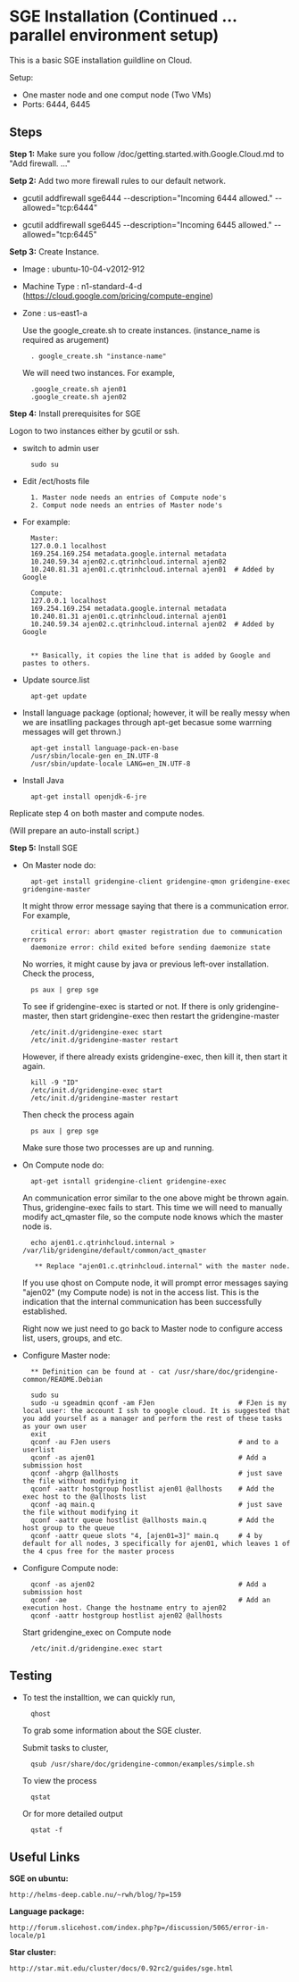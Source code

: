 SGE Installation (Continued ... parallel environment setup)
================

This is a basic SGE installation guildline on Cloud.

Setup: 
	
* One master node and one comput node (Two VMs)
* Ports: 6444, 6445

Steps
----------

**Step 1:** Make sure you follow /doc/getting.started.with.Google.Cloud.md to "Add firewall. ..."

**Setp 2:** Add two more firewall rules to our default network.

* gcutil addfirewall sge6444 --description="Incoming 6444 allowed." --allowed="tcp:6444"

* gcutil addfirewall sge6445 --description="Incoming 6445 allowed." --allowed="tcp:6445"

**Setp 3:** Create Instance.

* Image        : ubuntu-10-04-v2012-912
* Machine Type : n1-standard-4-d (https://cloud.google.com/pricing/compute-engine)
* Zone         : us-east1-a
	
	Use the google_create.sh to create instances. (instance_name is required as arugement)

		. google_create.sh "instance-name"
	
	We will need two instances. For example,

		.google_create.sh ajen01
		.google_create.sh ajen02

**Step 4:** Install prerequisites for SGE

Logon to two instances either by gcutil or ssh. 

* switch to admin user
		
		sudo su

* Edit /ect/hosts file 

		1. Master node needs an entries of Compute node's
		2. Comput node needs an entries of Master node's 
	
* For example:
		
		Master:
		127.0.0.1 localhost
		169.254.169.254 metadata.google.internal metadata
		10.240.59.34 ajen02.c.qtrinhcloud.internal ajen02
		10.240.81.31 ajen01.c.qtrinhcloud.internal ajen01  # Added by Google
	
		Compute:
		127.0.0.1 localhost
		169.254.169.254 metadata.google.internal metadata
		10.240.81.31 ajen01.c.qtrinhcloud.internal ajen01
		10.240.59.34 ajen02.c.qtrinhcloud.internal ajen02  # Added by Google

		
		** Basically, it copies the line that is added by Google and pastes to others.

* Update source.list
	
		apt-get update 

* Install language package (optional; however, it will be really messy when we are insatlling packages through apt-get becasue some warrning messages will get thrown.)

		apt-get install language-pack-en-base
		/usr/sbin/locale-gen en_IN.UTF-8
		/usr/sbin/update-locale LANG=en_IN.UTF-8

* Install Java

		apt-get install openjdk-6-jre
	
Replicate step 4 on both master and compute nodes. 

(Will prepare an auto-install script.)

**Step 5:** Install SGE

* On Master node do: 

		apt-get install gridengine-client gridengine-qmon gridengine-exec gridengine-master
	
	It might throw error message saying that there is a communication error. For example,
	
		critical error: abort qmaster registration due to communication errors
		daemonize error: child exited before sending daemonize state
	
	No worries, it might cause by java or previous left-over installation. Check the process, 
		
		ps aux | grep sge
	
	To see if gridengine-exec is started or not. If there is only gridengine-master, then start gridengine-exec then restart the gridengine-master
	
		/etc/init.d/gridengine-exec start
		/etc/init.d/gridengine-master restart
	
	However, if there already exists gridengine-exec, then kill it, then start it again. 
		
		kill -9 "ID"
		/etc/init.d/gridengine-exec start
		/etc/init.d/gridengine-master restart
	
	Then check the process again
		
		ps aux | grep sge 
	
	Make sure those two processes are up and running. 

* On Compute node do:

		apt-get isntall gridengine-client gridengine-exec
	
	An communication error similar to the one above might be thrown again. Thus, gridengine-exec fails to start. This time we will need to manually modify act_qmaster file, so the compute node knows which the master node is.
	
		echo ajen01.c.qtrinhcloud.internal > /var/lib/gridengine/default/common/act_qmaster
	
		 ** Replace "ajen01.c.qtrinhcloud.internal" with the master node. 
	
	If you use qhost on Compute node, it will prompt error messages saying "ajen02" (my Compute node) is not in the access list. This is the indication that the internal communication has been successfully established.
	
	Right now we just need to go back to Master node to configure access list, users, groups, and etc. 

* Configure Master node: 

		** Definition can be found at - cat /usr/share/doc/gridengine-common/README.Debian

		sudo su
		sudo -u sgeadmin qconf -am FJen                     # FJen is my local user: the account I ssh to google cloud. It is suggested that you add yourself as a manager and perform the rest of these tasks as your own user      
		exit
		qconf -au FJen users                                # and to a userlist
		qconf -as ajen01                                    # Add a submission host
		qconf -ahgrp @allhosts                              # just save the file without modifying it
		qconf -aattr hostgroup hostlist ajen01 @allhosts    # Add the exec host to the @allhosts list
		qconf -aq main.q                                    # just save the file without modifying it
		qconf -aattr queue hostlist @allhosts main.q        # Add the host group to the queue
		qconf -aattr queue slots "4, [ajen01=3]" main.q     # 4 by default for all nodes, 3 specifically for ajen01, which leaves 1 of the 4 cpus free for the master process

* Configure Compute node:

		qconf -as ajen02                                    # Add a submission host
		qconf -ae                                           # Add an execution host. Change the hostname entry to ajen02
		qconf -aattr hostgroup hostlist ajen02 @allhosts
	
	Start gridengine_exec on Compute node
	
		/etc/init.d/gridengine.exec start
		
Testing
----------

* To test the installtion, we can quickly run,

		qhost 
	
	To grab some information about the SGE cluster. 
	
	Submit tasks to cluster,
	
		qsub /usr/share/doc/gridengine-common/examples/simple.sh
	
	To view the process 
	 	
	 	qstat 
	
	Or for more detailed output
	
		qstat -f  
		


Useful Links
-----------------

**SGE on ubuntu:** 
	
	http://helms-deep.cable.nu/~rwh/blog/?p=159

**Language package:** 
	
	http://forum.slicehost.com/index.php?p=/discussion/5065/error-in-locale/p1

**Star cluster:** 
	
	http://star.mit.edu/cluster/docs/0.92rc2/guides/sge.html


